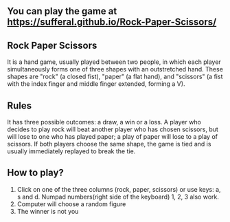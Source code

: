 ## You can play the game at https://sufferal.github.io/Rock-Paper-Scissors/

## Rock Paper Scissors
It is a hand game, usually played between two people, in which each player simultaneously forms one of three shapes with an outstretched hand. These shapes are "rock" (a closed fist), "paper" (a flat hand), and "scissors" (a fist with the index finger and middle finger extended, forming a V). 

## Rules
It has three possible outcomes: a draw, a win or a loss. A player who decides to play rock will beat another player who has chosen scissors, but will lose to one who has played paper; a play of paper will lose to a play of scissors. If both players choose the same shape, the game is tied and is usually immediately replayed to break the tie.

## How to play?
1. Click on one of the three columns (rock, paper, scissors) or use keys: a, s and d. Numpad numbers(right side of the keyboard) 1, 2, 3 also work.
2. Computer will choose a random figure
3. The winner is not you

